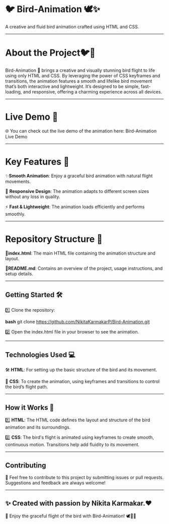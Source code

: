 # 🐦 Bird-Animation 🕊️✨
A creative and fluid bird animation crafted using HTML and CSS.

---
# About the Project🐦💖
Bird-Animation 🦅 brings a creative and visually stunning bird flight to life using only HTML and CSS. By leveraging the power of CSS keyframes and transitions, the animation features a smooth and lifelike bird movement that’s both interactive and lightweight. It’s designed to be simple, fast-loading, and responsive, offering a charming experience across all devices.

---
# Live Demo 🌟
🌐 You can check out the live demo of the animation here: Bird-Animation Live Demo

---
# Key Features 🌟
✨**Smooth Animation**: Enjoy a graceful bird animation with natural flight movements.

📱 **Responsive Design**: The animation adapts to different screen sizes without any loss in quality.

⚡ **Fast & Lightweight**: The animation loads efficiently and performs smoothly.

---
# Repository Structure 📂
📂**index.html**: The main HTML file containing the animation structure and layout.

📂**README.md**: Contains an overview of the project, usage instructions, and setup details.

---
## Getting Started 🛠️
1️⃣ Clone the repository:
   
**bash**
   git clone https://github.com/NikitaKarmakarP/Bird-Animation.git

2️⃣ Open the index.html file in your browser to see the animation.

---
## Technologies Used 💻
🛠️ **HTML**: For setting up the basic structure of the bird and its movement.

🎨 **CSS**: To create the animation, using keyframes and transitions to control the bird’s flight path.

---
## How it Works 💫
1️⃣ **HTML**: The HTML code defines the layout and structure of the bird animation and its surroundings.

2️⃣ **CSS**: The bird's flight is animated using keyframes to create smooth, continuous motion. Transitions help add fluidity to its movement.

---
## Contributing 
🤝 Feel free to contribute to this project by submitting issues or pull requests. Suggestions and feedback are always welcome!

---
## ✨ Created with passion by Nikita Karmakar.❤️

🌟 Enjoy the graceful flight of the bird with Bird-Animation! 🕊️💫💖
